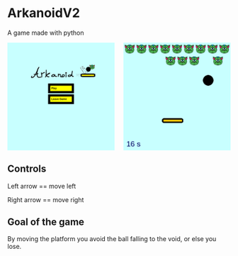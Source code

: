 # ArkanoidV2

A game made with python

<div style="display: flex; justify-content: space-between;">
  <img src="assets/menu.png" alt="Alt text 1" style="width: 48%;">
  <img src="assets/gameplay.png" alt="Alt text 2" style="width: 48%;">
</div>

## Controls 

Left arrow == move left

Right arrow == move right

## Goal of the game

By moving the platform you avoid the ball falling to the void, or else you lose. 
